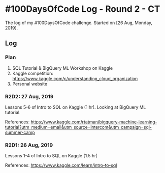 # #100DaysOfCode Log - Round 2 - CT

The log of my #100DaysOfCode challenge. Started on [26 Aug, Monday, 2019].

## Log

### Plan 
1. SQL Tutorial & BigQuery ML Workshop on Kaggle
2. Kaggle competition: https://www.kaggle.com/c/understanding_cloud_organization
3. Personal website 

### R2D2: 27 Aug, 2019
Lessons 5-6 of Intro to SQL on Kaggle (1 hr). Looking at BigQuery ML tutorial.

References: https://www.kaggle.com/rtatman/bigquery-machine-learning-tutorial?utm_medium=email&utm_source=intercom&utm_campaign=sql-summer-camp

### R2D1: 26 Aug, 2019
Lessons 1-4 of Intro to SQL on Kaggle (1.5 hr)

References: https://www.kaggle.com/learn/intro-to-sql
